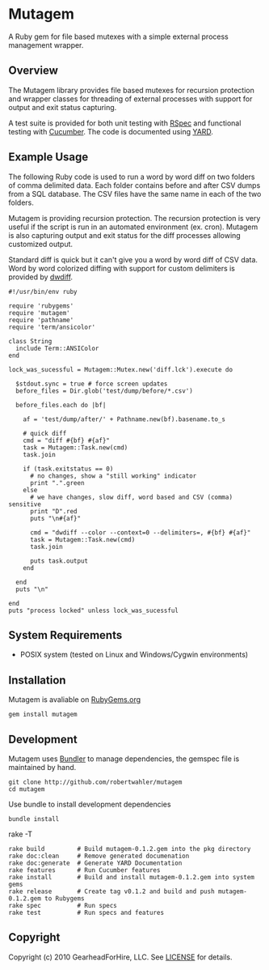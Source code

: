 Mutagem
========

A Ruby gem for file based mutexes with a simple external process management wrapper.


Overview
--------
The Mutagem library provides file based mutexes for recursion protection and wrapper classes for 
threading of external processes with support for output and exit status capturing. 

A test suite is provided for both unit testing with [RSpec](http://github.com/dchelimsky/rspec) 
and functional testing with [Cucumber](http://github.com/aslakhellesoy/cucumber).  The code is 
documented using [YARD](http://github.com/lsegal/yard).


Example Usage
-------------
The following Ruby code is used to run a word by word diff on two folders of comma delimited data.
Each folder contains before and after CSV dumps from a SQL database.  The CSV files have the same name
in each of the two folders.

Mutagem is providing recursion protection.  The recursion protection is very useful if the script is 
run in an automated environment (ex. cron).  Mutagem is also capturing output and exit status for the 
diff processes allowing customized output.  

Standard diff is quick but it can't give you a word by word diff of CSV data.  Word by word 
colorized diffing with support for custom delimiters is provided 
by [dwdiff](http://os.ghalkes.nl/dwdiff.html). 


    #!/usr/bin/env ruby

    require 'rubygems'
    require 'mutagem'
    require 'pathname'
    require 'term/ansicolor'

    class String
      include Term::ANSIColor
    end

    lock_was_sucessful = Mutagem::Mutex.new('diff.lck').execute do

      $stdout.sync = true # force screen updates
      before_files = Dir.glob('test/dump/before/*.csv')

      before_files.each do |bf|

        af = 'test/dump/after/' + Pathname.new(bf).basename.to_s
        
        # quick diff
        cmd = "diff #{bf} #{af}"
        task = Mutagem::Task.new(cmd)
        task.join

        if (task.exitstatus == 0)
          # no changes, show a "still working" indicator
          print ".".green
        else
          # we have changes, slow diff, word based and CSV (comma) sensitive 
          print "D".red
          puts "\n#{af}"
         
          cmd = "dwdiff --color --context=0 --delimiters=, #{bf} #{af}"
          task = Mutagem::Task.new(cmd)
          task.join

          puts task.output
        end

      end
      puts "\n"

    end
    puts "process locked" unless lock_was_sucessful


System Requirements
-------------------
* POSIX system (tested on Linux and Windows/Cygwin environments)


Installation
------------
Mutagem is avaliable on [RubyGems.org](http://rubygems.org/gems/mutagem)

    gem install mutagem


Development
-----------

Mutagem uses [Bundler](http://github.com/carlhuda/bundler) to manage dependencies, the gemspec
file is maintained by hand. 

    git clone http://github.com/robertwahler/mutagem
    cd mutagem

Use bundle to install development dependencies

    bundle install

rake -T

    rake build         # Build mutagem-0.1.2.gem into the pkg directory
    rake doc:clean     # Remove generated documenation
    rake doc:generate  # Generate YARD Documentation
    rake features      # Run Cucumber features
    rake install       # Build and install mutagem-0.1.2.gem into system gems
    rake release       # Create tag v0.1.2 and build and push mutagem-0.1.2.gem to Rubygems
    rake spec          # Run specs
    rake test          # Run specs and features


Copyright
---------

Copyright (c) 2010 GearheadForHire, LLC. See [LICENSE](LICENSE) for details.
